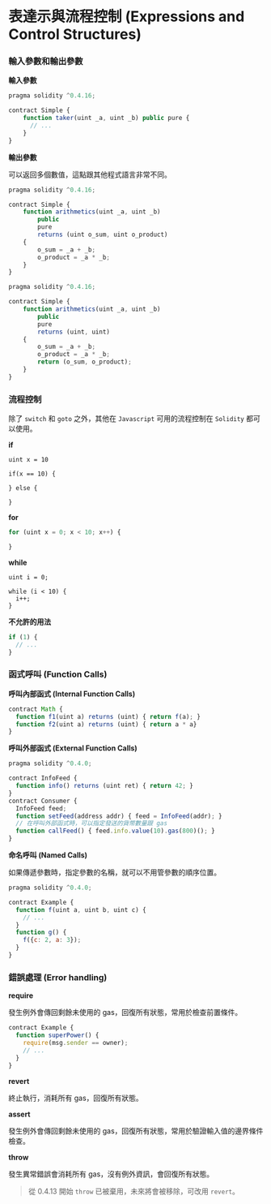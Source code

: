 # 表達示與流程控制 (Expressions and Control Structures)

### 輸入參數和輸出參數

**輸入參數**
```js
pragma solidity ^0.4.16;

contract Simple {
    function taker(uint _a, uint _b) public pure {
      // ...
    }
}
```

**輸出參數**

可以返回多個數值，這點跟其他程式語言非常不同。

```js
pragma solidity ^0.4.16;

contract Simple {
    function arithmetics(uint _a, uint _b)
        public
        pure
        returns (uint o_sum, uint o_product)
    {
        o_sum = _a + _b;
        o_product = _a * _b;
    }
}
```

```js
pragma solidity ^0.4.16;

contract Simple {
    function arithmetics(uint _a, uint _b)
        public
        pure
        returns (uint, uint)
    {
        o_sum = _a + _b;
        o_product = _a * _b;
        return (o_sum, o_product);
    }
}
```

### 流程控制

除了 `switch` 和 `goto` 之外，其他在 `Javascript` 可用的流程控制在 `Solidity` 都可以使用。

**if**

```
uint x = 10

if(x == 10) {

} else {

}
```

**for**

```js
for (uint x = 0; x < 10; x++) {

}
```

**while**

```
uint i = 0;

while (i < 10) {
  i++;
}
```

**不允許的用法**

```js
if (1) { 
  // ... 
}
```

### 函式呼叫 (Function Calls)

**呼叫內部函式 (Internal Function Calls)**

```js
contract Math {
  function f1(uint a) returns (uint) { return f(a); }
  function f2(uint a) returns (uint) { return a * a}
}
```

**呼叫外部函式 (External Function Calls)**

```js
pragma solidity ^0.4.0;

contract InfoFeed {
  function info() returns (uint ret) { return 42; }
}
contract Consumer {
  InfoFeed feed;
  function setFeed(address addr) { feed = InfoFeed(addr); }
  // 在呼叫外部函式時，可以指定發送的貨幣數量跟 gas
  function callFeed() { feed.info.value(10).gas(800)(); }
}
```

**命名呼叫 (Named Calls)**

如果傳遞參數時，指定參數的名稱，就可以不用管參數的順序位置。

```js
pragma solidity ^0.4.0;

contract Example {
  function f(uint a, uint b, uint c) { 
    // ... 
  }
  function g() {
    f({c: 2, a: 3});
  }
}
```

<!-- TODO: Anonymous Function Parameters -->

<!-- TODO: Order of Evaluation of Expressions -->

### 錯誤處理 (Error handling)

**require**

發生例外會傳回剩餘未使用的 gas，回復所有狀態，常用於檢查前置條件。

```js
contract Example {
  function superPower() { 
    require(msg.sender == owner);
    // ...
  }
}
```

**revert**

終止執行，消耗所有 gas，回復所有狀態。

**assert**

發生例外會傳回剩餘未使用的 gas，回復所有狀態，常用於驗證輸入值的邊界條件檢查。

**throw**

發生異常錯誤會消耗所有 gas，沒有例外資訊，會回復所有狀態。

> 從 0.4.13 開始 `throw` 已被棄用，未來將會被移除，可改用 `revert`。